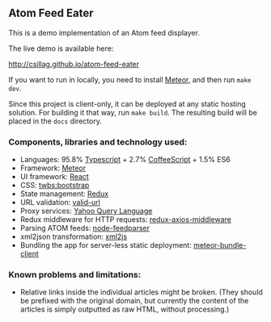 
## Atom Feed Eater

This is a demo implementation of an Atom feed displayer.

The live demo is available here:

http://csillag.github.io/atom-feed-eater
    
If you want to run in locally, you need to install [Meteor](http://meteor.com/),
and then run `make dev`.

Since this project is client-only, it can be deployed at any static hosting
solution. For building it that way, run `make build`. The resulting build
will be placed in the `docs` directory.

### Components, libraries and technology used:

 - Languages: 95.8% [Typescript](https://www.typescriptlang.org/) + 2.7% [CoffeeScript](http://coffeescript.org/) + 1.5% ES6
 - Framework: [Meteor](https://www.meteor.com/)
 - UI framework: [React](https://facebook.github.io/react/)
 - CSS: [twbs:bootstrap](https://atmospherejs.com/twbs/bootstrap)
 - State management: [Redux](http://redux.js.org/)
 - URL validation: [valid-url](https://www.npmjs.com/package/valid-url)
 - Proxy services: [Yahoo Query Language](https://developer.yahoo.com/yql/)
 - Redux middleware for HTTP requests: [redux-axios-middleware](https://github.com/svrcekmichal/redux-axios-middleware)
 - Parsing ATOM feeds: [node-feedparser](https://www.npmjs.com/package/node-feedparser)
 - xml2json transformation: [xml2js](https://www.npmjs.com/package/xml2js)
 - Bundling the app for server-less static deployment: [meteor-bundle-client](https://www.npmjs.com/package/meteor-build-client)

### Known problems and limitations:

 - Relative links inside the individual articles might be broken.
   (They should be prefixed with the original domain, but currently the
   content of the articles is simply outputted as raw HTML, without
   processing.)
